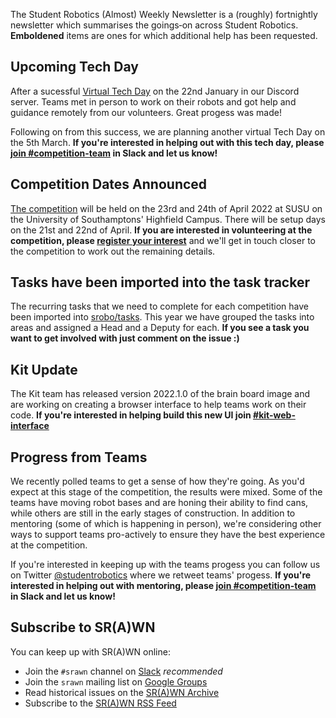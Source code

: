 The Student Robotics (Almost) Weekly Newsletter is a (roughly) fortnightly newsletter which summarises the goings‐on across Student Robotics. **Emboldened** items are ones for which additional help has been requested.

## Upcoming Tech Day

After a sucessful [Virtual Tech Day](https://studentrobotics.org/events/sr2022/virtual-tech-day-january/) on the 22nd January in our Discord server. Teams met in person to work on their robots and got help and guidance remotely from our volunteers. Great progess was made!

Following on from this success, we are planning another virtual Tech Day on the 5th March. **If you're interested in helping out with this tech day, please [join #competition-team](https://studentrobotics.slack.com/archives/CBP7UL6RG) in Slack and let us know!**

## Competition Dates Announced

[The competition](https://studentrobotics.org/events/sr2022/competition/) will be held on the 23rd and 24th of April 2022 at SUSU on the University of Southamptons' Highfield Campus. There will be setup days on the 21st and 22nd of April. **If you are interested in volunteering at the competition, please [register your interest](https://docs.google.com/forms/d/e/1FAIpQLSeferj0EDVmPDsaKK-CzG2-YzFJETTbgSeyEMRgdahJ0T3slQ/viewform)** and we'll get in touch closer to the competition to work out the remaining details.

## Tasks have been imported into the task tracker

The recurring tasks that we need to complete for each competition have been imported into [srobo/tasks](https://github.com/srobo/tasks). This year we have grouped the tasks into areas and assigned a Head and a Deputy for each. **If you see a task you want to get involved with just comment on the issue :)**

## Kit Update

The Kit team has released version 2022.1.0 of the brain board image and are working on creating a browser interface to help teams work on their code. **If you're interested in helping build this new UI join [#kit-web-interface](https://studentrobotics.slack.com/archives/C031U0TL2KF)**

## Progress from Teams

We recently polled teams to get a sense of how they're going. As you'd expect at this stage of the competition, the results were mixed. Some of the teams have moving robot bases and are honing their ability to find cans, while others are still in the early stages of construction.
In addition to mentoring (some of which is happening in person), we're considering other ways to support teams pro-actively to ensure they have the best experience at the competition.

If you're interested in keeping up with the teams progess you can follow us on Twitter [@studentrobotics](https://twitter.com/studentrobotics) where we retweet teams' progess. **If you're interested in helping out with mentoring, please [join #competition-team](https://studentrobotics.slack.com/archives/CBP7UL6RG) in Slack and let us know!**

## Subscribe to SR(A)WN

You can keep up with SR(A)WN online:

- Join the `#srawn` channel on [Slack](https://app.slack.com/client/T0EEPF1LH/C01GBT8NMSN) _recommended_
- Join the `srawn` mailing list on [Google Groups](https://groups.google.com/g/srawn)
- Read historical issues on the [SR(A)WN Archive](https://studentrobotics.org/srawn)
- Subscribe to the [SR(A)WN RSS Feed](https://studentrobotics.org/srawn/rss.xml)
